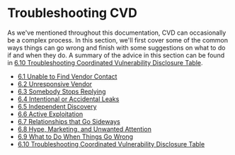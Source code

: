 # Troubleshooting CVD 

As we've mentioned throughout this documentation, CVD can occasionally be a
complex process. In this section, we'll first cover some of the common
ways things can go wrong and finish with some suggestions on what to do
if and when they do. A summary of the advice in this section can be
found in [6.10 Troubleshooting Coordinated Vulnerability Disclosure
Table](cvd_recipes).

<div class="grid cards" markdown>

-   [6.1 Unable to Find Vendor
    Contact](unable_to_find_vendor_contact)
-   [6.2 Unresponsive Vendor](unresponsive_vendor)
-   [6.3 Somebody Stops
    Replying](somebody_stops_replying)
-   [6.4 Intentional or Accidental
    Leaks](leaks)
-   [6.5 Independent Discovery](independent_discovery)
-   [6.6 Active Exploitation](active_exploitation)
-   [6.7 Relationships that Go
    Sideways](relationships_sideways)
-   [6.8 Hype, Marketing, and Unwanted Attention](hype)
-   [6.9 What to Do When Things Go
    Wrong](general_tips)
-   [6.10 Troubleshooting Coordinated Vulnerability Disclosure
    Table](cvd_recipes)

</div>


